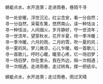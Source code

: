 蜻蜓点水，水开涟漪；走进雨巷，巷陌千寻<br/>

寻一处安暖，浮世沉沦，红尘念安，看一分自然；<br/>
寻一分自然，采菊东篱，悠然南山，读一种恬淡；<br/>
寻一种恬淡，人间烟火，岁月静好，守一世流年；<br/>
寻一世流年，望穿秋水，花开半夏，待一季冷暖；<br/>
寻一季冷暖，六月的雨，二月的雪，吹一夏的风；<br/>
寻一夏的风，梦儿微凉，心儿乍暖，唱一首歌儿；<br/>
寻一首歌儿，哼时心暖，暖至心疼，忆一场旧梦；<br/>
寻一场旧梦，你在里头，我在外边，隔一次相遇；<br/>
寻一次相遇，走进雨巷，走过转角，撑一把纸伞。<br/>

蜻蜓点水，水开涟漪；走过雨巷，雨过天晴<br/>